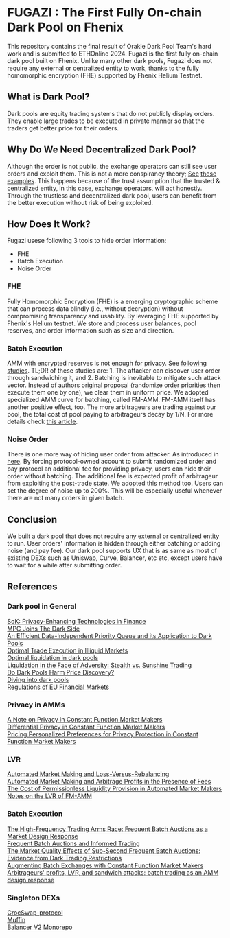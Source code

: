 # FUGAZI : The First Fully On-chain Dark Pool on Fhenix

This repository contains the final result of Orakle Dark Pool Team's hard work and is submitted to ETHOnline 2024. Fugazi is the first fully on-chain dark pool built on Fhenix. Unlike many other dark pools, Fugazi does not require any external or centralized entity to work, thanks to the fully homomorphic encryption (FHE) supported by Fhenix Helium Testnet.

## What is Dark Pool?

Dark pools are equity trading systems that do not publicly display orders. They enable large trades to be executed in private manner so that the traders get better price for their orders.

## Why Do We Need Decentralized Dark Pool?

Although the order is not public, the exchange operators can still see user orders and exploit them. This is not a mere conspirancy theory; [See](https://www.sec.gov/newsroom/press-releases/2014-114) [these](https://www.sec.gov/newsroom/press-releases/2016-16) [examples](https://www.sec.gov/newsroom/press-releases/2018-193). This happens because of the trust assumption that the trusted & centralized entity, in this case, exchange operators, will act honestly. Through the trustless and decentralized dark pool, users can benefit from the better execution without risk of being exploited.

## How Does It Work?

Fugazi usese following 3 tools to hide order information:

- FHE
- Batch Execution
- Noise Order

### FHE

Fully Homomorphic Encryption (FHE) is a emerging cryptographic scheme that can process data blindly (i.e., without decryption) without compromising transparency and usability. By leveraging FHE supported by Fhenix's Helium testnet. We store and process user balances, pool reserves, and order information such as size and direction.

### Batch Execution

AMM with encrypted reserves is not enough for privacy. See [following](https://arxiv.org/abs/2103.01193) [studies](https://eprint.iacr.org/2021/1101). TL;DR of these studies are: 1. The attacker can discover user order through sandwiching it, and 2. Batching is inevitable to mitigate such attack vector. Instead of authors original proposal (randomize order priorities then execute them one by one), we clear them in uniform price. We adopted specialized AMM curve for batching, called FM-AMM. FM-AMM itself has another positive effect, too. The more arbitrageurs are trading against our pool, the total cost of pool paying to arbitrageurs decay by 1/N. For more details check [this article](https://ethresear.ch/t/notes-on-the-lvr-of-fm-amm/20151).

### Noise Order

There is one more way of hiding user order from attacker. As introduced in [here](https://arxiv.org/abs/2309.14652). By forcing protocol-owned account to submit randomized order and pay protocol an additional fee for providing privacy, users can hide their order without batching. The additional fee is expected profit of arbitrageur from exploiting the post-trade state. We adopted this method too. Users can set the degree of noise up to 200%. This will be especially useful whenever there are not many orders in given batch.

## Conclusion

We built a dark pool that does not require any external or centralized entity to run. User orders' information is hidden through either batching or adding noise (and pay fee). Our dark pool supports UX that is as same as most of existing DEXs such as Uniswap, Curve, Balancer, etc etc, except users have to wait for a while after submitting order.

## References

### Dark pool in General

[SoK: Privacy-Enhancing Technologies in Finance](https://ia.cr/2023/122)\
[MPC Joins The Dark Side](https://ia.cr/2018/1045)\
[An Efficient Data-Independent Priority Queue and its Application to Dark Pools](https://ia.cr/2023/1014)\
[Optimal Trade Execution in Illiquid Markets](https://doi.org/10.48550/arXiv.0902.2516)\
[Optimal liquidation in dark pools](https://ssrn.com/abstract=2698419)\
[Liquidation in the Face of Adversity: Stealth vs. Sunshine Trading](https://dx.doi.org/10.2139/ssrn.1007014)\
[Do Dark Pools Harm Price Discovery?](https://doi.org/10.1093/rfs/hht078)\
[Diving into dark pools](https://doi.org/10.1111/fima.12395)\
[Regulations of EU Financial Markets](https://global.oup.com/academic/product/regulation-of-the-eu-financial-markets-9780198767671?cc=us&lang=en&)

### Privacy in AMMs

[A Note on Privacy in Constant Function Market Makers](https://doi.org/10.48550/arXiv.2103.01193)\
[Differential Privacy in Constant Function Market Makers](https://eprint.iacr.org/2021/1101)\
[Pricing Personalized Preferences for Privacy Protection in Constant Function Market Makers](https://doi.org/10.48550/arXiv.2309.14652)

### LVR

[Automated Market Making and Loss-Versus-Rebalancing](https://doi.org/10.48550/arXiv.2208.06046)\
[Automated Market Making and Arbitrage Profits in the Presence of Fees](https://doi.org/10.48550/arXiv.2305.14604)\
[The Cost of Permissionless Liquidity Provision in Automated Market Makers](https://doi.org/10.48550/arXiv.2402.18256)
[Notes on the LVR of FM-AMM](https://ethresear.ch/t/notes-on-the-lvr-of-fm-amm/20151)

### Batch Execution

[The High-Frequency Trading Arms Race: Frequent Batch Auctions as a Market Design Response](https://doi.org/10.1093/qje/qjv027)\
[Frequent Batch Auctions and Informed Trading](https://dx.doi.org/10.2139/ssrn.4065547)\
[The Market Quality Effects of Sub-Second Frequent Batch Auctions: Evidence from Dark Trading Restrictions](https://ssrn.com/abstract=4191970)\
[Augmenting Batch Exchanges with Constant Function Market Makers](https://doi.org/10.48550/arXiv.2210.04929)\
[Arbitrageurs' profits, LVR, and sandwich attacks: batch trading as an AMM design response](https://doi.org/10.48550/arXiv.2307.02074)

### Singleton DEXs

[CrocSwap-protocol](https://github.com/CrocSwap/CrocSwap-protocol.git)\
[Muffin](https://github.com/muffinfi/muffin.git)\
[Balancer V2 Monorepo](https://github.com/balancer/balancer-v2-monorepo.git)
